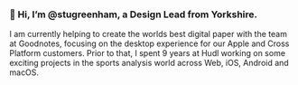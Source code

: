 ### 👋 Hi, I’m @stugreenham, a Design Lead from Yorkshire. 
I am currently helping to create the worlds best digital paper with the team at Goodnotes, focusing on the desktop experience for our Apple and Cross Platform customers. 
Prior to that, I spent 9 years at Hudl working on some exciting projects in the sports analysis world across Web, iOS, Android and macOS.
